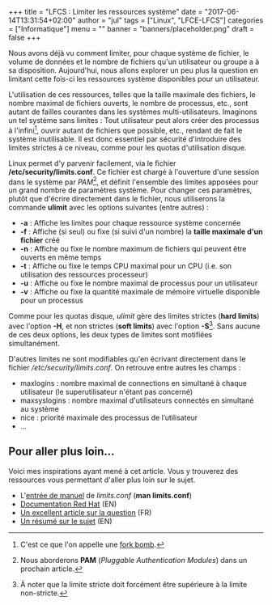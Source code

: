 +++
title      = "LFCS : Limiter les ressources système"
date       = "2017-06-14T13:31:54+02:00"
author     = "jul"
tags       = ["Linux", "LFCE-LFCS"]
categories = ["Informatique"]
menu       = ""
banner     = "banners/placeholder.png"
draft      = false
+++

<!-- â ê î ô û -->
<!-- é è ù à -->

Nous avons déjà vu comment limiter, pour chaque système de fichier, le volume de données et le nombre de fichiers qu'un utilisateur ou groupe a à sa disposition. Aujourd'hui, nous allons explorer un peu plus la question en limitant cette fois-ci les ressources système disponibles pour un utilisateur. 

L'utilisation de ces ressources, telles que la taille maximale des fichiers, le nombre maximal de fichiers ouverts, le nombre de processus, etc., sont autant de failles courantes dans les systèmes multi-utilisateurs. Imaginons un tel système sans limites : Tout utilisateur peut alors créer des processus à l'infini[^1], ouvrir autant de fichiers que possible, etc., rendant de fait le système inutilisable. Il est donc essentiel par sécurité d'introduire des limites strictes à ce niveau, comme pour les quotas d'utilisation disque.

[^1]: C'est ce que l'on appelle une [fork bomb](https://www.admin-linux.fr/?p=7530).

Linux permet d'y parvenir facilement, via le fichier **/etc/security/limits.conf**. Ce fichier est chargé à l'ouverture d'une session dans le système par _PAM_[^2], et définit l'ensemble des limites apposées pour un grand nombre de paramètres système. Pour changer ces paramètres, plutôt que d'écrire directement dans le fichier, nous utiliserons la commande **ulimit** avec les options suivantes (entre autres) :

- **-a** : Affiche les limites pour chaque ressource système concernée
- **-f** : Affiche (si seul) ou fixe (si suivi d'un nombre) la **taille maximale d'un fichier** créé
- **-n** : Affiche ou fixe le nombre maximum de fichiers qui peuvent être ouverts en même temps
- **-t** : Affiche ou fixe le temps CPU maximal pour un CPU (i.e. son utilisation des ressources processeur)
- **-u** : Affiche ou fixe le nombre maximal de processus pour un utilisateur
- **-v** : Affiche ou fixe la quantité maximale de mémoire virtuelle disponible pour un processus

Comme pour les quotas disque, _ulimit_ gère des limites strictes (**hard limits**) avec l'option **-H**, et non strictes (**soft limits**) avec l'option **-S**[^3]. Sans aucune de ces deux options, les deux types de limites sont motifiées simultanément.

[^2]: Nous aborderons **PAM** (_Pluggable Authentication Modules_) dans un prochain article.
[^3]: À noter que la limite stricte doit forcément être supérieure à la limite non-stricte.

D'autres limites ne sont modifiables qu'en écrivant directement dans le fichier _/etc/security/limits.conf_. On retrouve entre autres les champs :

- maxlogins : nombre maximal de connections en simultané à chaque utilisateur (le superutilisateur n'étant pas concerné)
- maxsyslogins : nombre maximal d'utilisateurs connectés en simultané au système
- nice : priorité maximale des processus de l’utilisateur
- ... 

<!-- Faire un exemple (depuis scaleway) -->

## Pour aller plus loin...

Voici mes inspirations ayant mené à cet article. Vous y trouverez des ressources vous permettant d'aller plus loin sur le sujet.

- L'[entrée de manuel](https://ss64.com/bash/ulimit.html) de _limits.conf_ (**man limits.conf**)
- [Documentation Red Hat](https://access.redhat.com/solutions/61334) (EN)
- [Un excellent article sur la question](https://www.admin-linux.fr/controle-des-ressources-systemes-ulimit/) (FR)
- [Un résumé sur le sujet](http://www.linuxhowtos.org/Tips%20and%20Tricks/ulimit.htm) (EN)
